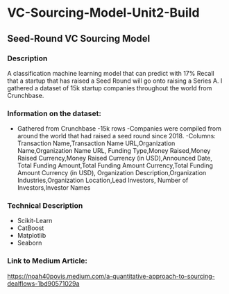 # VC-Sourcing-Model-Unit2-Build

## Seed-Round VC Sourcing Model 

### Description
A classification machine learning model that can predict with 17% Recall that a startup that has raised 
a Seed Round will go onto raising a Series A. I gathered a dataset of 15k startup companies throughout the world from Crunchbase.

### Information on the dataset:
- Gathered from Crunchbase
-15k rows 
-Companies were compiled from around the world that had raised a seed round since 2018. 
-Columns: Transaction Name,Transaction Name URL,Organization Name,Organization Name URL,
Funding Type,Money Raised,Money Raised Currency,Money Raised Currency (in USD),Announced Date,
Total Funding Amount,Total Funding Amount Currency,Total Funding Amount Currency (in USD),
Organization Description,Organization Industries,Organization Location,Lead Investors,
Number of Investors,Investor Names

### Technical Description
- Scikit-Learn
- CatBoost
- Matplotlib
- Seaborn 

### Link to Medium Article: 
https://noah40povis.medium.com/a-quantitative-approach-to-sourcing-dealflows-1bd90571029a
